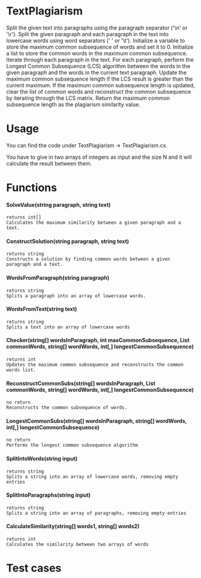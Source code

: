 # TextPlagiarism
Split the given text into paragraphs using the paragraph separator ('\n' or '\r').
Split the given paragraph and each paragraph in the text into lowercase words using word separators (' ' or '\t').
Initialize a variable to store the maximum common subsequence of words and set it to 0.
Initialize a list to store the common words in the maximum common subsequence.
Iterate through each paragraph in the text.
For each paragraph, perform the Longest Common Subsequence (LCS) algorithm between the words in the given paragraph and the words in the current text paragraph.
Update the maximum common subsequence length if the LCS result is greater than the current maximum.
If the maximum common subsequence length is updated, clear the list of common words and reconstruct the common subsequence by iterating through the LCS matrix.
Return the maximum common subsequence length as the plagiarism similarity value.

# Usage
You can find the code under TextPlagiarism -> TextPlagiarism.cs.

You have to give in two arrays of integers as input and the size N and it will calculate the result between them.
# Functions 
#### SolveValue(string paragraph, string text) 
    returns int[]
    Calculates the maximum similarity between a given paragraph and a text.
#### ConstructSolution(string paragraph, string text)
    returns string 
    Constructs a solution by finding common words between a given paragraph and a text.
#### WordsFromParagraph(string paragraph)
    returns string 
    Splits a paragraph into an array of lowercase words.
#### WordsFromText(string text)
    returns string 
    Splits a text into an array of lowercase words
#### Checker(string[] wordsInParagraph, int maxCommonSubsequence, List<string> commonWords, string[] wordWords, int[,] longestCommonSubsequence)
    returns int
    Updates the maximum common subsequence and reconstructs the common words list.
#### ReconstructCommonSubs(string[] wordsInParagraph, List<string> commonWords, string[] wordWords, int[,] longestCommonSubsequence)
    no return
    Reconstructs the common subsequence of words.
#### LongestCommonSubs(string[] wordsInParagraph, string[] wordWords, int[,] longestCommonSubsequence)
    no return 
    Performs the longest common subsequence algorithm
#### SplitIntoWords(string input)
    returns string
    Splits a string into an array of lowercase words, removing empty entries
#### SplitIntoParagraphs(string input)
    returns string
    Splits a string into an array of paragraphs, removing empty entries
#### CalculateSimilarity(string[] words1, string[] words2)
    returns int
    Calculates the similarity between two arrays of words


# Test cases



